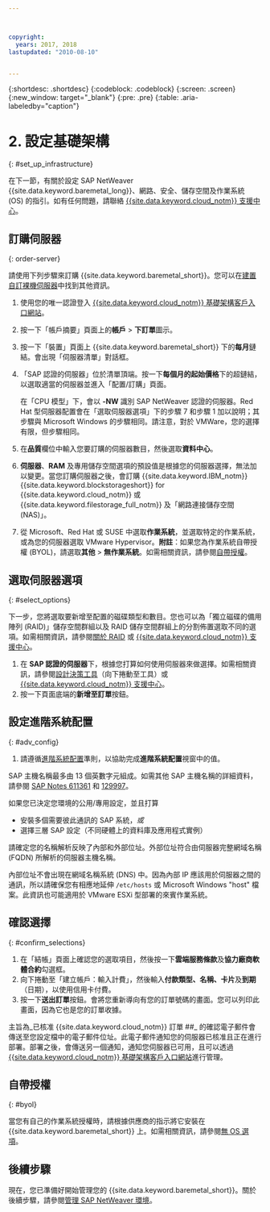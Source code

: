 ```yaml
---



copyright:
  years: 2017, 2018
lastupdated: "2010-08-10"


---
```


{:shortdesc: .shortdesc}
{:codeblock: .codeblock}
{:screen: .screen}
{:new_window: target="_blank"}
{:pre: .pre}
{:table: .aria-labeledby="caption"}

# 2. 設定基礎架構
{: #set_up_infrastructure}

在下一節，有關於設定 SAP NetWeaver {{site.data.keyword.baremetal_long}}、網路、安全、儲存空間及作業系統 (OS) 的指引。如有任何問題，請聯絡 [{{site.data.keyword.cloud_notm}} 支援中心](https://console.bluemix.net/docs/get-support/howtogetsupport.html#getting-customer-support)。

## 訂購伺服器
{: order-server}

請使用下列步驟來訂購 {{site.data.keyword.baremetal_short}}。您可以在[建置自訂裸機伺服器](https://console.bluemix.net/docs/bare-metal/baremetal-provision.html#building-a-custom-bare-metal-server)中找到其他資訊。

1. 使用您的唯一認證登入 [{{site.data.keyword.cloud_notm}} 基礎架構客戶入口網站](https://control.softlayer.com)。
2. 按一下「帳戶摘要」頁面上的**帳戶** > **下訂單**圖示。
3. 按一下「裝置」頁面上 {{site.data.keyword.baremetal_short}} 下的**每月**鏈結。會出現「伺服器清單」對話框。
4. 「SAP 認證的伺服器」位於清單頂端。按一下**每個月的起始價格**下的超鏈結，以選取適當的伺服器並進入「配置/訂購」頁面。 

   在「CPU 模型」下，會以 **-NW** 識別 SAP NetWeaver 認證的伺服器。Red Hat 型伺服器配置會在「選取伺服器選項」下的步驟 7 和步驟 1 加以說明；其步驟與 Microsoft Windows 的步驟相同。請注意，對於 VMWare，您的選擇有限，但步驟相同。
   
5. 在**品質**欄位中輸入您要訂購的伺服器數目，然後選取**資料中心**。
6. **伺服器**、**RAM** 及專用儲存空間選項的預設值是根據您的伺服器選擇，無法加以變更。當您訂購伺服器之後，會訂購 {{site.data.keyword.IBM_notm}} {{site.data.keyword.blockstorageshort}} for {{site.data.keyword.cloud_notm}} 或 {{site.data.keyword.filestorage_full_notm}} 及「網路連接儲存空間 (NAS)」。
7. 從 Microsoft、Red Hat 或 SUSE 中選取**作業系統**，並選取特定的作業系統，或為您的伺服器選取 VMware Hypervisor。**附註**：如果您為作業系統自帶授權 (BYOL)，請選取**其他** > **無作業系統**。如需相關資訊，請參閱[自帶授權](#byol)。

## 選取伺服器選項
{: #select_options}

下一步，您將選取要新增至配置的磁碟類型和數目。您也可以為「獨立磁碟的備用陣列 (RAID)」儲存空間群組以及 RAID 儲存空間群組上的分割佈置選取不同的選項。如需相關資訊，請參閱[關於 RAID](https://console.bluemix.net/docs/bare-metal/what-raid.html#about-raid) 或 [{{site.data.keyword.cloud_notm}} 支援中心](https://console.bluemix.net/docs/get-support/howtogetsupport.html#getting-customer-support)。

1. 在 **SAP 認證的伺服器**下，根據您打算如何使用伺服器來做選擇。如需相關資訊，請參閱[設計決策工具](https://github.com/ibm-cloud-architecture/infrastructure-design-decision-tool)（向下捲動至工具）或 [{{site.data.keyword.cloud_notm}} 支援中心](https://console.bluemix.net/docs/get-support/howtogetsupport.html#getting-customer-support)。
2. 按一下頁面底端的**新增至訂單**按鈕。

## 設定進階系統配置
{: #adv_config}

1. 請遵循[進階系統配置](https://console.bluemix.net/docs/bare-metal/baremetal-provision.html#advanced-server-configuration-options)準則，以協助完成**進階系統配置**視窗中的值。

SAP 主機名稱最多由 13 個英數字元組成。如需其他 SAP 主機名稱的詳細資料，請參閱 [SAP Notes 611361](https://launchpad.support.sap.com/#/611361) 和 [129997](https://launchpad.support.sap.com/#/129997)。 

如果您已決定您環境的公用/專用設定，並且打算
  * 安裝多個需要彼此通訊的 SAP 系統，*或*
  * 選擇三層 SAP 設定（不同硬體上的資料庫及應用程式實例）
  
請確定您的名稱解析反映了內部和外部位址。外部位址符合由伺服器完整網域名稱 (FQDN) 所解析的伺服器主機名稱。 

內部位址不會出現在網域名稱系統 (DNS) 中。因為內部 IP 應該用於伺服器之間的通訊，所以請確保您有相應地延伸 `/etc/hosts` 或 Microsoft Windows "host" 檔案。此資訊也可能適用於 VMware ESXi 型部署的來賓作業系統。

## 確認選擇
{: #confirm_selections}

1. 在「結帳」頁面上確認您的選取項目，然後按一下**雲端服務條款**及**協力廠商軟體合約**勾選框。
2. 向下捲動至「建立帳戶：輸入計費」，然後輸入**付款類型、名稱、卡片**及**到期**（日期），以使用信用卡付費。
3. 按一下**送出訂單**按鈕。會將您重新導向有您的訂單號碼的畫面。您可以列印此畫面，因為它也是您的訂單收據。

主旨為_已核准 {{site.data.keyword.cloud_notm}} 訂單 ##_ 的確認電子郵件會傳送至您設定檔中的電子郵件位址。此電子郵件通知您的伺服器已核准且正在進行部署。部署之後，會傳送另一個通知，通知您伺服器已可用，且可以透過 [{{site.data.keyword.cloud_notm}} 基礎架構客戶入口網站](https://control.softlayer.com)進行管理。

## 自帶授權
{: #byol}

當您有自己的作業系統授權時，請根據供應商的指示將它安裝在 {{site.data.keyword.baremetal_short}} 上。如需相關資訊，請參閱[無 OS 選項](https://console.bluemix.net/docs/bare-metal/introduction-no-os.html#how-to-install-an-operating-system-on-a-no-os-server-)。

## 後續步驟

現在，您已準備好開始管理您的 {{site.data.keyword.baremetal_short}}。關於後續步驟，請參閱[管理 SAP NetWeaver 環境](/docs/infrastructure/sap-netweaver/sap-manage-environment.html)。
